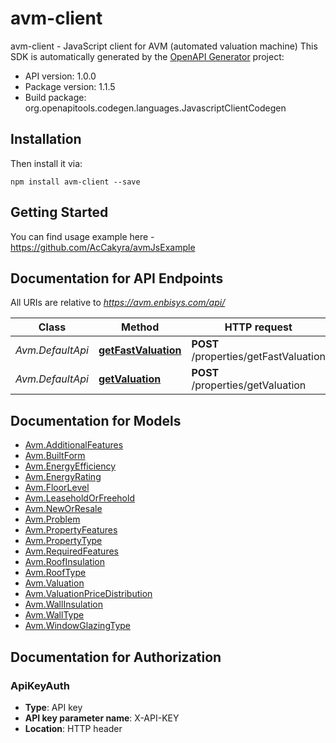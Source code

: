 # avm-client

avm-client - JavaScript client for AVM (automated valuation machine)
This SDK is automatically generated by the [OpenAPI Generator](https://openapi-generator.tech) project:

- API version: 1.0.0
- Package version: 1.1.5
- Build package: org.openapitools.codegen.languages.JavascriptClientCodegen

## Installation

Then install it via:

```shell
npm install avm-client --save
```

## Getting Started

You can find usage example here - https://github.com/AcCakyra/avmJsExample

## Documentation for API Endpoints

All URIs are relative to *https://avm.enbisys.com/api/*

Class | Method | HTTP request | Description
------------ | ------------- | ------------- | -------------
*Avm.DefaultApi* | [**getFastValuation**](docs/DefaultApi.md#getFastValuation) | **POST** /properties/getFastValuation | 
*Avm.DefaultApi* | [**getValuation**](docs/DefaultApi.md#getValuation) | **POST** /properties/getValuation | 


## Documentation for Models

 - [Avm.AdditionalFeatures](docs/AdditionalFeatures.md)
 - [Avm.BuiltForm](docs/BuiltForm.md)
 - [Avm.EnergyEfficiency](docs/EnergyEfficiency.md)
 - [Avm.EnergyRating](docs/EnergyRating.md)
 - [Avm.FloorLevel](docs/FloorLevel.md)
 - [Avm.LeaseholdOrFreehold](docs/LeaseholdOrFreehold.md)
 - [Avm.NewOrResale](docs/NewOrResale.md)
 - [Avm.Problem](docs/Problem.md)
 - [Avm.PropertyFeatures](docs/PropertyFeatures.md)
 - [Avm.PropertyType](docs/PropertyType.md)
 - [Avm.RequiredFeatures](docs/RequiredFeatures.md)
 - [Avm.RoofInsulation](docs/RoofInsulation.md)
 - [Avm.RoofType](docs/RoofType.md)
 - [Avm.Valuation](docs/Valuation.md)
 - [Avm.ValuationPriceDistribution](docs/ValuationPriceDistribution.md)
 - [Avm.WallInsulation](docs/WallInsulation.md)
 - [Avm.WallType](docs/WallType.md)
 - [Avm.WindowGlazingType](docs/WindowGlazingType.md)


## Documentation for Authorization

### ApiKeyAuth

- **Type**: API key
- **API key parameter name**: X-API-KEY
- **Location**: HTTP header

